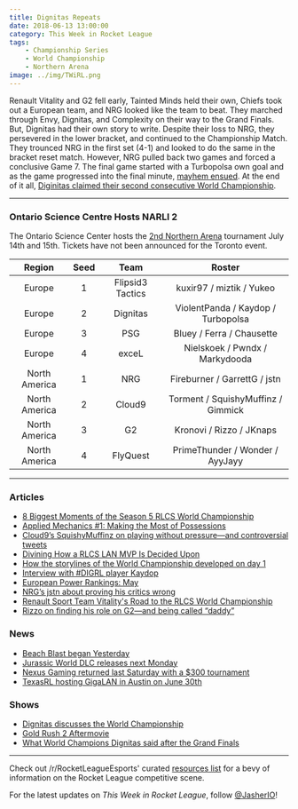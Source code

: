 ```yaml
---
title: Dignitas Repeats
date: 2018-06-13 13:00:00
category: This Week in Rocket League
tags:
    - Championship Series
    - World Championship
    - Northern Arena
image: ../img/TWiRL.png
---
```


Renault Vitality and G2 fell early, Tainted Minds held their own, Chiefs took out a European team, and NRG looked like the team to beat. They marched through Envy, Dignitas, and Complexity on their way to the Grand Finals. But, Dignitas had their own story to write. Despite their loss to NRG, they persevered in the lower bracket, and continued to the Championship Match. They trounced NRG in the first set (4-1) and looked to do the same in the bracket reset match. However, NRG pulled back two games and forced a conclusive Game 7. The final game started with a Turbopolsa own goal and as the game progressed into the final minute, [mayhem ensued](https://twitter.com/TeamDignitas/status/1005920458200383489). At the end of it all, [Diginitas claimed their second consecutive World Championship](http://rocketeers.gg/rlcs-season-5-world-champions/).

---

### Ontario Science Centre Hosts NARLI 2

The Ontario Science Center hosts the [2nd Northern Arena](https://twitter.com/NorthernArena/status/1006206410286194688) tournament July 14th and 15th. Tickets have not been announced for the Toronto event.

|    Region     | Seed |       Team       |               Roster               |
| :-----------: | :--: | :--------------: | :--------------------------------: |
|    Europe     |  1   | Flipsid3 Tactics |      kuxir97 / miztik / Yukeo      |
|    Europe     |  2   |     Dignitas     | ViolentPanda / Kaydop / Turbopolsa |
|    Europe     |  3   |       PSG        |     Bluey / Ferra / Chausette      |
|    Europe     |  4   |      exceL       |   Nielskoek / Pwndx / Markydooda   |
| North America |  1   |       NRG        |    Fireburner / GarrettG / jstn    |
| North America |  2   |      Cloud9      | Torment / SquishyMuffinz / Gimmick |
| North America |  3   |        G2        |      Kronovi / Rizzo / JKnaps      |
| North America |  4   |     FlyQuest     |  PrimeThunder / Wonder / AyyJayy   |

---

### Articles

- [8 Biggest Moments of the Season 5 RLCS World Championship](https://www.redbull.com/us-en/rlcs-world-championship-s5-biggest-moments)
- [Applied Mechanics #1: Making the Most of Possessions](http://team-dignitas.net/articles/blogs/rocket-league/12561/rocket-league-applied-mechanics-1-making-the-most-of-possessions)
- [Cloud9’s SquishyMuffinz on playing without pressure—and controversial tweets](http://rocketeers.gg/cloud9-squishymuffinz-rlcs-world-championship-interview/)
- [Divining How a RLCS LAN MVP Is Decided Upon](https://www.reddit.com/r/RocketLeagueEsports/comments/8qg85d/too_much_time_on_my_hands_divining_how_a_rlcs_lan/)
- [How the storylines of the World Championship developed on day 1](http://rocketeers.gg/rlcs-world-championship-day-1-dignitas-chiefs-g2-evil-geniuses/)
- [Interview with #DIGRL player Kaydop](http://team-dignitas.net/articles/news/rocket-league/12579/interview-with-digrl-player-kaydop)
- [European Power Rankings: May](https://www.reddit.com/r/RocketLeagueEsports/comments/8pchaf/eu_power_rankings_weeks_of_0430_0603/)
- [NRG’s jstn about proving his critics wrong](http://rocketeers.gg/interview-nrg-jstn-rlcs-world-championship/)
- [Renault Sport Team Vitality's Road to the RLCS World Championship](https://www.redbull.com/us-en/renault-sport-team-vitality-rocket-league-interview)
- [Rizzo on finding his role on G2—and being called “daddy”](http://rocketeers.gg/g2-rizzo-rlcs-world-championship-interview/)

### News

- [Beach Blast began Yesterday](https://twitter.com/RocketLeague/status/1006220662359318528)
- [Jurassic World DLC releases next Monday](https://www.rocketleague.com/news/jurassic-world-car-pack-dlc/)
- [Nexus Gaming returned last Saturday with a \$300 tournament](https://twitter.com/NexusGamingRL/status/1004493141594996736)
- [TexasRL hosting GigaLAN in Austin on June 30th](https://twitter.com/TexasRL/status/1006612235253362688)

### Shows

- [Dignitas discusses the World Championship](https://www.youtube.com/watch?v=4y4TDFAMh1Q)
- [Gold Rush 2 Aftermovie](https://www.youtube.com/watch?v=B41lcVkWCVo)
- [What World Champions Dignitas said after the Grand Finals](http://rocketeers.gg/team-dignitas-rlcs-season-5-world-championship-press-conference/)

---

Check out /r/RocketLeagueEsports' curated [resources list](https://www.reddit.com/r/RocketLeagueEsports/wiki/links) for a bevy of information on the Rocket League competitive scene.

For the latest updates on _This Week in Rocket League_, follow [@JasherIO](https://twitter.com/JasherIO)!
